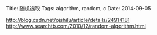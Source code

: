 Title: 随机选取
Tags: algorithm, random, c
Date: 2014-09-05

http://blog.csdn.net/ojshilu/article/details/24914181
http://www.searchtb.com/2010/12/random-algorithm.html

